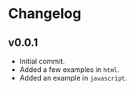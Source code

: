 # Changelog

## v0.0.1

- Initial commit.
- Added a few examples in `html`.
- Added an example in `javascript`.